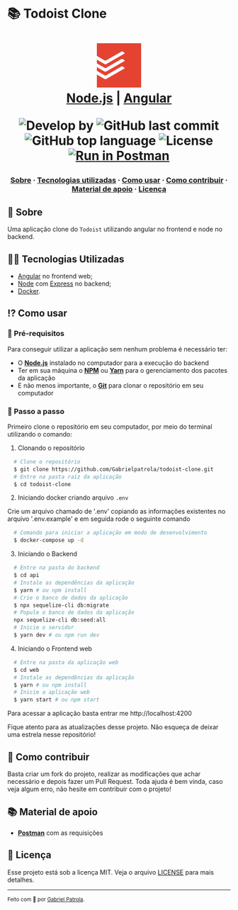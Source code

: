 # 📚 Todoist Clone

<h1 align="center">
    <img alt="Todoist" src="assets/todoist.png" height="100px" />
    <br/>
   <a href="https://nodejs.org/en/" target="_blank" rel="noopener">Node.js</a> | <a href="https://angular.io/docs" target="_blank" rel="noopener">Angular</a>

<p align="center">
  <img alt="Develop by" src="https://img.shields.io/badge/Develop%20by-Gabriel%20Patrola-blue?style=flat&logo=Awesome-Lists">
  <img alt="GitHub last commit" src="https://img.shields.io/github/last-commit/gabrielpatrola/todoist-clone?color=informational&style=flat&logo=GitHub-Actions">
  <img alt="GitHub top language" src="https://img.shields.io/github/languages/top/gabrielpatrola/todoist-clone?color=important&style=flat&logo=Javascript">
  <img alt="License" src="https://img.shields.io/github/license/gabrielpatrola/todoist-clone?&style=flat&logo=Google-Sheets">
   <a href="./assets/Todoist.postman_collection.json" target="_blank" rel="noopener"><img alt="Run in Postman" src="https://run.pstmn.io/button.svg"></a>
<p>

<h3 align="center">
  <a href="#-sobre">Sobre</a>
  <span> · </span>
  <a href="#-tecnologias-utilizadas">Tecnologias utilizadas</a>
  <span> · </span>
  <a href="#-como-usar">Como usar</a>
  <span> · </span>
  <a href="#-como-contribuir">Como contribuir</a>
  <span> · </span>
  <a href="#-material-de-apoio">Material de apoio</a>
  <span> · </span>
  <a href="#-licença">Licença</a>
</h3>

## 💭 Sobre

Uma aplicação clone do `Todoist` utilizando angular no frontend e node no backend.

## 👨‍💻 Tecnologias Utilizadas

- <a href="https://angular.io/docs" target="_blank" rel="noopener">Angular</a> no frontend web;
- <a href="https://nodejs.org/en/" target="_blank" rel="noopener">Node</a> com <a href="https://expressjs.com/" target="_blank" rel="noopener">Express</a> no backend;
- <a href="https://docs.docker.com/" target="_blank" rel="noopener">Docker</a>.

## ⁉ Como usar

### 🤔 Pré-requisitos

Para conseguir utilizar a aplicação sem nenhum problema é necessário ter:

- O **<a href="https://nodejs.org/en/" target="_blank" rel="noopener">Node.js</a>** instalado no computador para a execução do backend
- Ter em sua máquina o **<a href="https://www.npmjs.com/" target="_blank" rel="noopener">NPM</a>** ou **<a href="https://yarnpkg.com/" target="_blank" rel="noopener">Yarn</a>** para o gerenciamento dos pacotes da aplicação
- E não menos importante, o **<a href="https://git-scm.com/" target="_blank" rel="noopener">Git</a>** para clonar o repositório em seu computador

### 📝 Passo a passo

Primeiro clone o repositório em seu computador, por meio do terminal utilizando o comando:

1. Clonando o repositório

```sh
  # Clone o repositório
  $ git clone https://github.com/Gabrielpatrola/todoist-clone.git
  # Entre na pasta raiz da aplicação
  $ cd todoist-clone
```

2. Iniciando docker criando arquivo `.env`

Crie um arquivo chamado de '.env' copiando as informações existentes no arquivo '.env.example' e em seguida rode o seguinte comando

```sh
  # Comando para iniciar a aplicação em modo de desenvolvimento
  $ docker-compose up -d
```

3. Iniciando o Backend

```sh
  # Entre na pasta do backend
  $ cd api
  # Instale as dependências da aplicação
  $ yarn # ou npm install
  # Crie o banco de dados da aplicação
  $ npx sequelize-cli db:migrate
  # Popule o banco de dados da aplicação
  npx sequelize-cli db:seed:all
  # Inicie o servidor
  $ yarn dev # ou npm run dev
```

4. Iniciando o Frontend web

```sh
  # Entre na pasta da aplicação web
  $ cd web
  # Instale as dependências da aplicação
  $ yarn # ou npm install
  # Inicie a aplicação web
  $ yarn start # ou npm start
```

Para acessar a aplicação basta entrar me http://localhost:4200

Fique atento para as atualizações desse projeto. Não esqueça de deixar uma estrela nesse repositório!

## 💪 Como contribuir

Basta criar um fork do projeto, realizar as modificações que achar necessário e depois fazer um Pull Request.
Toda ajuda é bem vinda, caso veja algum erro, não hesite em contribuir com o projeto!

## 📚 Material de apoio

- **<a href="./assets/Todoist.postman_collection.json" target="_blank" rel="noopener">Postman</a>** com as requisições

## 📃 Licença

Esse projeto está sob a licença MIT. Veja o arquivo [LICENSE](/LICENSE) para mais detalhes.

---

<sup> Feito com 💙 por <a href="https://github.com/gabrielpatrola" target="_blank" rel="noopener">Gabriel Patrola</a>.
